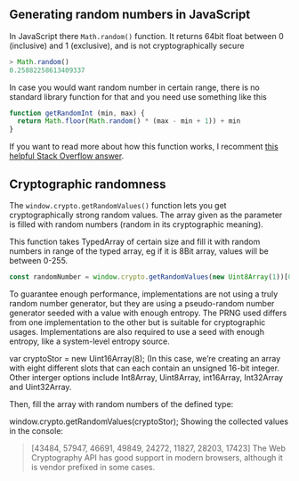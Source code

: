 ## Generating random numbers in JavaScript

In JavaScript there `Math.random()` function. It returns 64bit float between 0 (inclusive) and 1 (exclusive), and is not cryptographically secure

```js
> Math.random()
0.25882258613409337
```

In case you would want random number in certain range, there is no standard library function for that and you need use something like this

```js
function getRandomInt (min, max) {
  return Math.floor(Math.random() * (max - min + 1)) + min
}
```

If you want to read more about how this function works, I recomment [this helpful Stack Overflow answer](https://stackoverflow.com/a/1527820).

## Cryptographic randomness

The `window.crypto.getRandomValues()` function lets you get cryptographically strong random values. The array given as the parameter is filled with random numbers (random in its cryptographic meaning).

This function takes TypedArray of certain size and fill it with random numbers in range of the typed array, eg if it is 8Bit array, values will be between 0-255.

```js
const randomNumber = window.crypto.getRandomValues(new Uint8Array(1))[0]
```

To guarantee enough performance, implementations are not using a truly random number generator, but they are using a pseudo-random number generator seeded with a value with enough entropy. The PRNG used differs from one implementation to the other but is suitable for cryptographic usages. Implementations are also required to use a seed with enough entropy, like a system-level entropy source.

var cryptoStor = new Uint16Array(8);
(In this case, we’re creating an array with eight different slots that can each contain an unsigned 16-bit integer. Other interger options include Int8Array, Uint8Array, int16Array, Int32Array and Uint32Array.

Then, fill the array with random numbers of the defined type:

window.crypto.getRandomValues(cryptoStor);
Showing the collected values in the console:

> [43484, 57947, 46691, 49849, 24272, 11827, 28203, 17423]
The Web Cryptography API has good support in modern browsers, although it is vendor prefixed in some cases.

